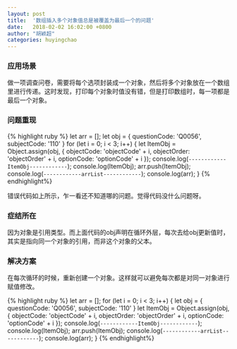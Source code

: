 ```yaml
---
layout: post
title:  '数组插入多个对象值总是被覆盖为最后一个的问题'
date:   2018-02-02 16:02:00 +0800
author: "胡颖超"
categories: huyingchao
---
```


### 应用场景

做一项调查问卷，需要将每个选项封装成一个对象，然后将多个对象放在一个数组里进行传递。这时发现，打印每个对象时值没有错，但是打印数组时，每一项都是最后一个对象。

### 问题重现

{% highlight ruby %}
let arr = [];
let obj = {
    questionCode: 'Q0056',
    subjectCode: '110'
}
for (let i = 0; i < 3; i++) {
    let ItemObj = Object.assign(obj, {
        objectCode: 'objectCode' + i,
        objectOrder: 'objectOrder' + i,
        optionCode: 'optionCode' + i
    });
    console.log(`------------ItemObj------------`);
    console.log(ItemObj);
    arr.push(ItemObj);
    console.log(`------------arrList------------`);
    console.log(arr);
}
{% endhighlight%}

错误代码如上所示，乍一看还不知道哪的问题。觉得代码没什么问题呀。

### 症结所在

因为对象是引用类型。而上面代码的obj声明在循环外层，每次去给obj更新值时，其实是指向同一个对象的引用，而非这个对象的父本。

### 解决方案

在每次循环的时候，重新创建一个对象。这样就可以避免每次都是对同一对象进行赋值修改。

{% highlight ruby %}
let arr = [];
for (let i = 0; i < 3; i++) {
    let obj = {
        questionCode: 'Q0056',
        subjectCode: '110'
    }
    let ItemObj = Object.assign(obj, {
        objectCode: 'objectCode' + i,
        objectOrder: 'objectOrder' + i,
        optionCode: 'optionCode' + i
    });
    console.log(`------------ItemObj------------`);
    console.log(ItemObj);
    arr.push(ItemObj);
    console.log(`------------arrList------------`);
    console.log(arr);
}
{% endhighlight%}

